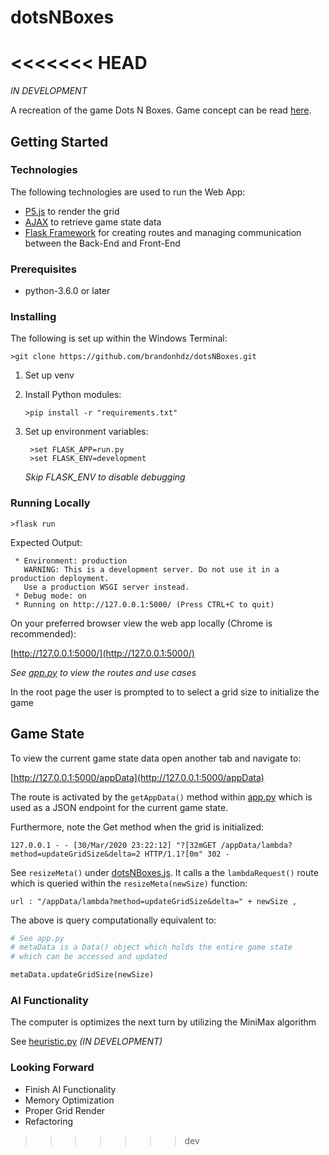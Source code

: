 # dotsNBoxes
<<<<<<< HEAD
=======

*IN DEVELOPMENT*

A recreation of the game Dots N Boxes. Game concept can be read [here](https://en.wikipedia.org/wiki/Dots_and_Boxes).
## Getting Started

### Technologies
The following technologies are used to run the Web App:
* [P5.js](https://p5js.org/) to render the grid
* [AJAX](https://api.jquery.com/category/ajax/) to retrieve game state data 
* [Flask Framework](https://flask.palletsprojects.com/en/1.1.x/) for creating routes and managing communication between
the Back-End and Front-End

### Prerequisites
* python-3.6.0 or later

### Installing
The following is set up within the Windows Terminal:

`>git clone https://github.com/brandonhdz/dotsNBoxes.git`
1) Set up venv
2) Install Python modules:
    
    `>pip install -r "requirements.txt"`
3) Set up environment variables:
     ```
      >set FLASK_APP=run.py
      >set FLASK_ENV=development
      ```
    *Skip FLASK_ENV to disable debugging*

### Running Locally
```>flask run```

Expected Output:

```
 * Environment: production
   WARNING: This is a development server. Do not use it in a production deployment.
   Use a production WSGI server instead.
 * Debug mode: on
 * Running on http://127.0.0.1:5000/ (Press CTRL+C to quit)

```

On your preferred browser view the web app locally (Chrome is recommended): 

[http://127.0.0.1:5000/](http://127.0.0.1:5000/)

*See [app.py](https://github.com/brandonhdz/dotsNBoxes/blob/master/dotsNBoxes/app.py)
to view the routes and use cases*

In the root page the user is prompted to to select a grid size to initialize the game

## Game State
To view the current game state data open another tab and navigate to:

[http://127.0.0.1:5000/appData](http://127.0.0.1:5000/appData)

The route is activated by the `getAppData()` method within
[app.py](https://github.com/brandonhdz/dotsNBoxes/blob/master/dotsNBoxes/app.py)
which is used as a JSON endpoint for the current game state.

Furthermore, note the Get method when the grid is initialized:

`127.0.0.1 - - [30/Mar/2020 23:22:12] "?[32mGET /appData/lambda?method=updateGridSize&delta=2 HTTP/1.1?[0m" 302 -`

See `resizeMeta()` under 
[dotsNBoxes.js](https://github.com/brandonhdz/dotsNBoxes/blob/master/dotsNBoxes/static/dotsNBoxes.js).
It calls a the `lambdaRequest()` route which is queried within the `resizeMeta(newSize)` function:

`url : "/appData/lambda?method=updateGridSize&delta=" + newSize ,`

The above is query computationally equivalent to:
```python
# See app.py
# metaData is a Data() object which holds the entire game state
# which can be accessed and updated 

metaData.updateGridSize(newSize)
```

### AI Functionality

The computer is optimizes the next turn by utilizing the MiniMax algorithm

See [heuristic.py](https://github.com/brandonhdz/dotsNBoxes/blob/master/dotsNBoxes/heuristic.py)
*(IN DEVELOPMENT)*

### Looking Forward

* Finish AI Functionality
* Memory Optimization
* Proper Grid Render
* Refactoring
>>>>>>> dev
